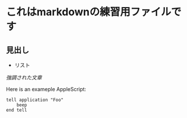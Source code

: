 # これはmarkdownの練習用ファイルです

## 見出し

* リスト

*強調された文章*

Here is an exameple AppleScript:

	tell application "Foo"
		beep
	end tell
